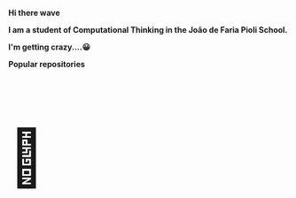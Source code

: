 <b>Hi there wave<b>


<b>I am a student of Computational Thinking in the João de Faria Pioli School.<b>


<p><b>I'm getting crazy....<b>&#128512;</p>


<b>Popular repositories<b>
<p style="font-size:100px">&#129409;</p>
